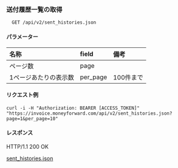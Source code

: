 ### 送付履歴一覧の取得
```
  GET /api/v2/sent_histories.json
```

#### パラメーター
| 名称                  | field    | 備考 |
| :--                   | :--      | :--|
| ページ数              | page     | |
| 1ページあたりの表示数 | per_page | 100件まで |

#### リクエスト例
```
curl -i -H "Authorization: BEARER [ACCESS_TOKEN]" "https://invoice.moneyforward.com/api/v2/sent_histories.json?page=1&per_page=10"
```

#### レスポンス
HTTP/1.1 200 OK

[sent_histories.json](./responses/sent_histories.json)
